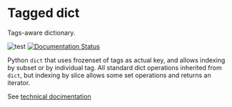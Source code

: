 Tagged dict
===========

Tags-aware dictionary.

![test](https://github.com/FrBrGeorge/taggedict/actions/workflows/test.yml/badge.svg)
[![Documentation Status](https://readthedocs.org/projects/tagged-dict/badge/?version=latest)](https://tagged-dict.readthedocs.io/en/latest/?badge=latest)

Python `dict` that uses frozenset of tags as actual key, and allows indexing by subset or by individual tag. All standard dict operations inherited from `dict`, but indexing by slice allows some set operations and returns an iterator.

See [technical docimentation](https://tagged-dict.readthedocs.io/en/latest/)
